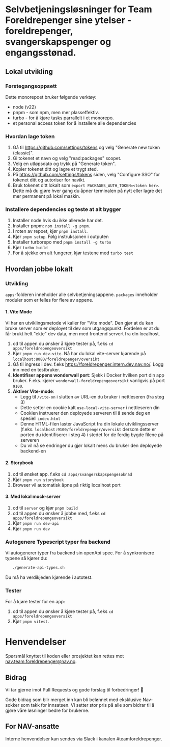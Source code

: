 # Selvbetjeningsløsninger for Team Foreldrepenger sine ytelser - foreldrepenger, svangerskapspenger og engangsstønad.

## Lokal utvikling

### Førstegangsoppsett

Dette monorepoet bruker følgende verktøy:

- node (v22)
- pnpm - som npm, men mer plasseffektiv.
- turbo - for å kjøre tasks parrallelt i et monorepo.
- et personal access token for å installere alle dependencies

### Hvordan lage token

1. Gå til https://github.com/settings/tokens og velg "Generate new token (classic)".
2. Gi tokenet et navn og velg "read:packages" scopet.
3. Velg en utløpsdato og trykk på "Generate token".
4. Kopier tokenet ditt og lagre et trygt sted.
5. På https://github.com/settings/tokens siden, velg "Configure SSO" for tokenet ditt og autoriser for navikt.
6. Bruk tokenet ditt lokalt som `export PACKAGES_AUTH_TOKEN=<token her>`. Dette må du gjøre hver gang du åpner terminalen på nytt eller lagre det mer permanent på lokal maskin.

### Installere dependencies og teste at alt bygger

1. Installer node hvis du ikke allerede har det.
2. Installer pnpm: `npm install -g pnpm`.
3. I roten av repoet, kjør `pnpm install`.
4. Kjør `pnpm setup`. Følg instruksjonen i outputen
5. Installer turborepo med `pnpm install -g turbo`
6. Kjør `turbo build`
7. For å sjekke om alt fungerer, kjør testene med `turbo test`

## Hvordan jobbe lokalt

### Utvikling

`apps`-folderen inneholder alle selvbetjeningsappene. `packages` inneholder moduler som er felles for flere av appene.

#### 1. Vite Mode

Vi har en utviklingsmetode vi kaller for "Vite mode".
Den gjør at du kan bruke server som er deployet til dev som utgangspunkt.
Fordelen er at du får brukt helt "ekte" dev data, men med frontend servert fra din localhost.

1. cd til appen du ønsker å kjøre tester på, f.eks `cd apps/foreldrepengeoversikt`
2. Kjør `pnpm run dev-vite`. Nå har du lokal vite-server kjørende på `localhost:8080/foreldrepenger/oversikt`
3. Gå til ingress i dev. f.eks https://foreldrepenger.intern.dev.nav.no/. Logg inn med en testbruker.
4. **Identifiser appens wonderwall port**:
   Sjekk i Docker hvilken port din app bruker. F.eks. kjører `wonderwall-foreldrepengeoversikt` vanligvis på port `9100`.
5. **Aktiver Vite-mode**:
    - Legg til `/vite-on` i slutten av URL-en du bruker i nettleseren (fra steg 3)
    - Dette setter en cookie kalt `use-local-vite-server` i nettleseren din
    - Cookien instruerer den deployede serveren til å sende deg en spesiell `index.html`
    - Denne HTML-filen laster JavaScript fra din lokale utviklingsserver (f.eks. `localhost:9100/foreldrepenger/oversikt` dersom dette er porten du identifiserer i steg 4) i stedet for de ferdig bygde filene på serveren
    - Du vil nå se endringer du gjør lokalt mens du bruker den deployede backend-en

#### 2. Storybook

1. cd til ønsket app. f.eks `cd apps/svangerskapspengesoknad`
2. Kjør `pnpm run storybook`
3. Browser vil automatisk åpne på riktig localhost port

#### 3. Med lokal mock-server

1. cd til `server` og kjør `pnpm build`
2. cd til appen du ønsker å jobbe med, f.eks `cd apps/foreldrepengeoversikt`
3. Kjør `pnpm run dev-api`
4. Kjør `pnpm run dev`


### Autogenere Typescript typer fra backend

Vi autogenerer typer fra backend sin openApi spec. For å synkronisere typene så kjører du:
```bash
   ./generate-api-types.sh 
```
Du må ha verdikjeden kjørende i autotest.

### Tester

For å kjøre tester for en app:

1. cd til appen du ønsker å kjøre tester på, f.eks `cd apps/foreldrepengeoversikt`
2. Kjør `pnpm vitest`.

# Henvendelser

Spørsmål knyttet til koden eller prosjektet kan rettes mot nav.team.foreldrepenger@nav.no.

## Bidrag

Vi tar gjerne imot Pull Requests og gode forslag til forbedringer! 🧦

Gode bidrag som blir merget inn kan bli belønnet med eksklusive Nav-sokker som takk for innsatsen. Vi setter stor pris på alle som bidrar til å gjøre våre løsninger bedre for brukerne.

## For NAV-ansatte

Interne henvendelser kan sendes via Slack i kanalen #teamforeldrepenger.
